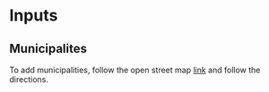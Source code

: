 # Inputs

## Municipalites

To add municipalities, follow the open street map [link](https://peteris.rocks/blog/openstreetmap-administrative-boundaries-in-geojson/) and follow the directions.